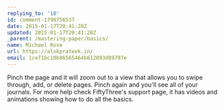```yaml
---
replying_to: '10'
id: comment-1798756537
date: 2015-01-17T20:41:28Z
updated: 2015-01-17T20:41:28Z
_parent: /mastering-paper/basics/
name: Michael Rose
url: https://alokprateek.in/
email: 1ce71bc10b86565464b612093d89707e
---
```


Pinch the page and it will zoom out to a view that allows you to swipe through,
add, or delete pages. Pinch again and you'll see all of your journals. For more
help check FiftyThree's support page, it has videos and animations showing how
to do all the basics.
